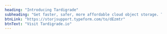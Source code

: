 ```yaml
---
heading: "Introducing Tardigrade"
subheading: "Get faster, safer, more affordable cloud object storage. Tardigrade.io allows engineering teams take advantage of the Storj network’s speed and security, bringing decentralization to the masses."
btnLink: "https://storjsupport.typeform.com/to/dEzmtr"
btnText: "Visit Tardigrade.io"
---
```

